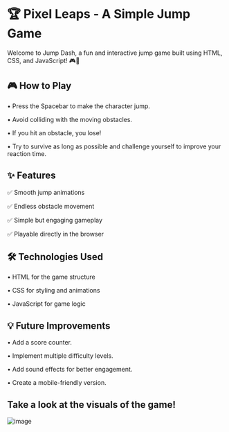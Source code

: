 # 🏆 Pixel Leaps - A Simple Jump Game
Welcome to Jump Dash, a fun and interactive jump game built using HTML, CSS, and JavaScript! 🎮🚀

## 🎮 How to Play

• Press the Spacebar to make the character jump.

• Avoid colliding with the moving obstacles.

• If you hit an obstacle, you lose!

• Try to survive as long as possible and challenge yourself to improve your reaction time.

## ✨ Features
✅ Smooth jump animations

✅ Endless obstacle movement

✅ Simple but engaging gameplay

✅ Playable directly in the browser

## 🛠️ Technologies Used

• HTML for the game structure

• CSS for styling and animations

• JavaScript for game logic

## 💡 Future Improvements

• Add a score counter.

• Implement multiple difficulty levels.

• Add sound effects for better engagement.

• Create a mobile-friendly version.


## Take a look at the visuals of the game!

![image](https://github.com/user-attachments/assets/16f4f08f-873b-4595-ac94-27ba676d7bd6)

